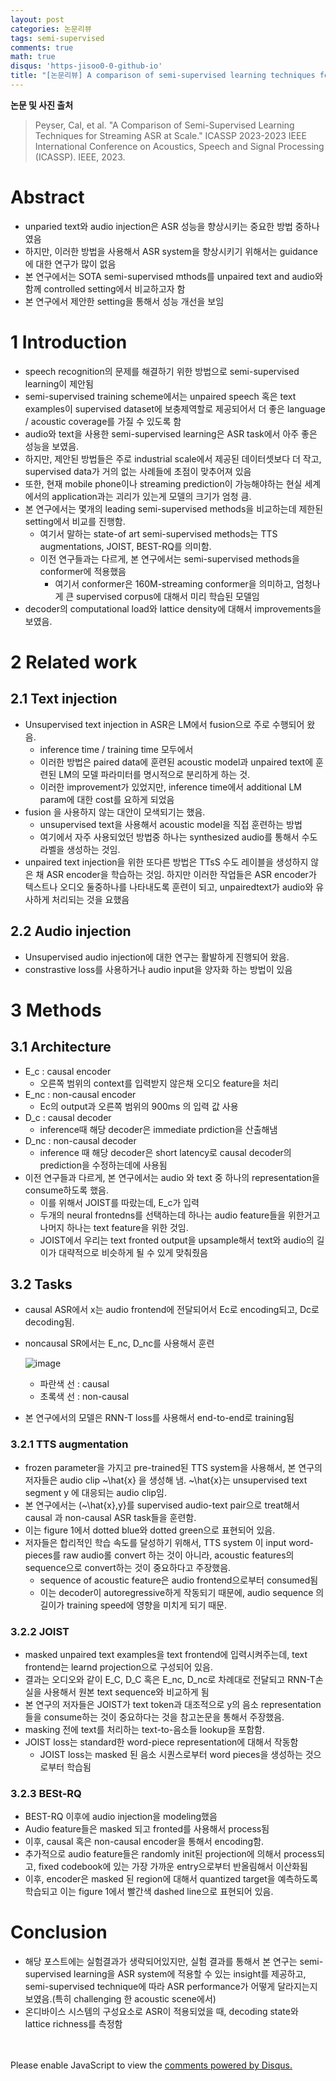 ```yaml
---
layout: post
categories: 논문리뷰
tags: semi-supervised
comments: true
math: true
disqus: 'https-jisoo0-0-github-io' 
title: "[논문리뷰] A comparison of semi-supervised learning techniques for streaming ASR at scale"
---
```



**논문 및 사진 출처**
>Peyser, Cal, et al. "A Comparison of Semi-Supervised Learning Techniques for Streaming ASR at Scale." ICASSP 2023-2023 IEEE International Conference on Acoustics, Speech and Signal Processing (ICASSP). IEEE, 2023.    


# Abstract

- unparied text와 audio injection은 ASR 성능을 향상시키는 중요한 방법 중하나였음
- 하지만, 이러한 방법을 사용해서 ASR system을 향상시키기 위해서는 guidance에 대한 연구가 많이 없음
- 본 연구에서는 SOTA semi-supervised mthods를 unpaired text and audio와 함께 controlled setting에서 비교하고자 함
- 본 연구에서 제안한 setting을 통해서 성능 개선을 보임

# 1 Introduction

- speech recognition의 문제를 해결하기 위한 방법으로 semi-supervised learning이 제안됨
- semi-supervised training scheme에서는 unpaired speech 혹은 text examples이 supervised dataset에 보충제역할로 제공되어서 더 좋은 language / acoustic coverage를 가질 수 있도록 함
- audio와 text을 사용한 semi-supervised learning은 ASR task에서 아주 좋은 성능을 보였음.
- 하지만, 제안된 방법들은 주로 industrial scale에서 제공된 데이터셋보다 더 작고, supervised data가 거의 없는 사례들에 초점이 맞추어져 있음
- 또한, 현재 mobile phone이나 streaming prediction이 가능해야하는 현실 세계에서의 application과는 괴리가 있는게 모델의 크기가 엄청 큼.
- 본 연구에서는 몇개의 leading semi-supervised methods을 비교하는데 제한된 setting에서 비교를 진행함.
    - 여기서 말하는 state-of art semi-supervised methods는 TTS augmentations, JOIST, BEST-RQ를 의미함.
    - 이전 연구들과는 다르게, 본 연구에서는 semi-supervised methods을 conformer에 적용했음
        - 여기서 conformer은 160M-streaming conformer을 의미하고, 엄청나게 큰 supervised corpus에 대해서 미리 학습된 모델임
- decoder의 computational load와 lattice density에 대해서 improvements을 보였음.

# 2 Related work

## 2.1 Text injection

- Unsupervised text injection in ASR은 LM에서 fusion으로 주로 수행되어 왔음.
    - inference time / training time 모두에서
    - 이러한 방법은 paired data에 훈련된 acoustic model과 unpaired text에 훈련된 LM의 모델 파라미터를 명시적으로 분리하게 하는 것.
    - 이러한 improvement가 있었지만, inference time에서 additional LM param에 대한 cost를 요하게 되었음
- fusion 을 사용하지 않는 대안이 모색되기는 했음.
    - unsupervised text을 사용해서 acoustic model을 직접 훈련하는 방법
    - 여기에서 자주 사용되었던 방법중 하나는 synthesized audio를 통해서 수도 라벨을 생성하는 것임.
- unpaired text injection을 위한 또다른 방법은 TTsS 수도 레이블을 생성하지 않은 채 ASR encoder을 학습하는 것임. 하지만 이러한 작업들은 ASR encoder가 텍스트나 오디오 둘중하나를 나타내도록 훈련이 되고, unpairedtext가 audio와 유사하게 처리되는 것을 요했음

## 2.2 Audio injection

- Unsupervised audio injection에 대한 연구는 활발하게 진행되어 왔음.
- constrastive loss를 사용하거나 audio input을 양자화 하는 방법이 있음

# 3 Methods

## 3.1 Architecture

- E_c : causal encoder
    - 오른쪽 범위의 context를 입력받지 않은채 오디오 feature을 처리
- E_nc : non-causal encoder
    - Ec의 output과 오른쪽 범위의 900ms 의 입력 값 사용
- D_c : causal decoder
    - inference때 해당 decoder은 immediate prdiction을 산출해냄
- D_nc : non-causal decoder
    - inference 때 해당 decoder은 short latency로 causal decoder의 prediction을 수정하는데에 사용됨
- 이전 연구들과 다르게, 본 연구에서는 audio 와 text 중 하나의 representation을 consume하도록 했음.
    - 이를 위해서 JOIST를 따랐는데, E_c가 입력
    - 두개의 neural frontedns를 선택하는데 하나는 audio feature들을 위한거고 나머지 하나는 text feature을 위한 것임.
    - JOIST에서 우리는 text fronted output을 upsample해서 text와 audio의 길이가 대략적으로 비슷하게 될 수 있게 맞춰줬음

## 3.2 Tasks

- causal ASR에서 x는 audio frontend에 전달되어서 Ec로 encoding되고, Dc로 decoding됨.
- noncausal SR에서는 E_nc, D_nc를 사용해서 훈련
    
    ![image](https://github.com/jisoo0-0/jisoo0-0.github.io/assets/130432190/79710b53-dc62-41af-8bb6-a83ace8bb0ce)
    
    - 파란색 선 : causal
    - 초록색 선 : non-causal
- 본 연구에서의 모델은 RNN-T loss를 사용해서 end-to-end로 training됨

### 3.2.1 TTS augmentation

- frozen parameter을 가지고 pre-trained된 TTS system을 사용해서, 본 연구의 저자들은 audio clip ~\hat{x} 을 생성해 냄. ~\hat{x}는 unsupervised text segment y 에 대응되는 audio clip임.
- 본 연구에서는 (~\hat{x},y}를 supervised audio-text pair으로 treat해서 causal 과 non-causal ASR task들을 훈련함.
- 이는 figure 1에서 dotted blue와 dotted green으로 표현되어 있음.
- 저자들은 합리적인 학습 속도를 달성하기 위해서, TTS system 이 input word-pieces를 raw audio롤 convert 하는 것이 아니라, acoustic features의 sequence으로 convert하는 것이 중요하다고 주장했음.
    - sequence of acoustic feature은 audio frontend으로부터 consumed됨
    - 이는 decoder이 autoregressive하게 작동되기 때문에, audio sequence 의 길이가 training speed에 영향을 미치게 되기 때문.

### 3.2.2 JOIST

- masked unpaired text examples을 text frontend에 입력시켜주는데, text frontend는 learnd projection으로 구성되어 있음.
- 결과는 오디오와 같이 E_C, D_C 혹은 E_nc, D_nc로 차례대로 전달되고 RNN-T손실을 사용해서 원본 text sequence와 비교하게 됨
- 본 연구의 저자들은 JOIST가 text token과 대조적으로 y의 음소 representation들을 consume하는 것이 중요하다는 것을 참고논문을 통해서 주장했음.
- masking 전에 text를 처리하는 text-to-음소들 lookup을 포함함.
- JOIST loss는 standard한 word-piece representation에 대해서 작동함
    - JOIST loss는 masked 된 음소 시퀀스로부터 word pieces을 생성하는 것으로부터 학습됨

### 3.2.3 BESt-RQ

- BEST-RQ 이후에 audio injection을 modeling했음
- Audio feature들은 masked 되고 fronted를 사용해서 process됨
- 이후, causal 혹은 non-causal encoder을 통해서 encoding함.
- 추가적으로 audio feature들은 randomly init된 projection에 의해서 process되고, fixed codebook에 있는 가장 가까운 entry으로부터 반올림해서 이산화됨
- 이후, encoder은 masked 된 region에 대해서 quantized target을 예측하도록 학습되고 이는 figure 1에서 빨간색 dashed line으로 표현되어 있음.

# Conclusion

- 해당 포스트에는 실험결과가 생략되어있지만, 실험 결과를 통해서 본 연구는 semi-supervised learning을 ASR system에 적용할 수 있는 insight를 제공하고, semi-supervised technique에 따라 ASR performance가 어떻게 달라지는지 보였음.(특히 challenging 한 acoustic scene에서)
- 온디바이스 시스템의 구성요소로 ASR이 적용되었을 때, decoding state와 lattice richness를 측정함



<br/>
<br/>
<div id="disqus_thread"></div>
<script>
    (function() { // DON'T EDIT BELOW THIS LINE
    var d = document, s = d.createElement('script');
    s.src = 'https://https-jisoo0-0-github-io.disqus.com/embed.js';
    s.setAttribute('data-timestamp', +new Date());
    (d.head || d.body).appendChild(s);
    })();
</script>
<noscript>Please enable JavaScript to view the <a href="https://disqus.com/?ref_noscript">comments powered by Disqus.</a></noscript>

[jekyll-docs]: http://jekyllrb.com/docs/home
[jekyll-gh]:   https://github.com/jekyll/jekyll
[jekyll-talk]: https://talk.jekyllrb.com/
